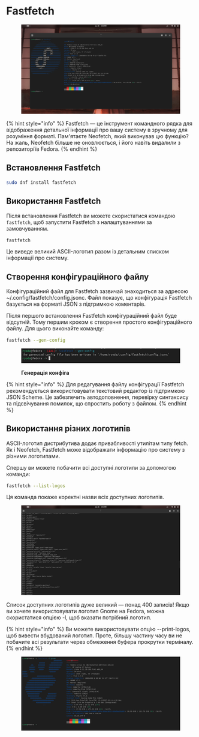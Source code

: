 # Fastfetch

<figure><img src="../../.gitbook/assets/image (52).png" alt=""><figcaption></figcaption></figure>

{% hint style="info" %}
Fastfetch — це інструмент командного рядка для відображення детальної інформації про вашу систему в зручному для розуміння форматі. Пам'ятаєте Neofetch, який виконував цю функцію? На жаль, Neofetch більше не оновлюється, і його навіть видалили з репозиторіїв Fedora.
{% endhint %}

## Встановлення Fastfetch

```bash
sudo dnf install fastfetch
```

## **Використання Fastfetch**

Після встановлення Fastfetch ви можете скористатися командою `fastfetch`, щоб запустити Fastfetch з налаштуваннями за замовчуванням.

```bash
fastfetch
```

Це виведе великий ASCII-логотип разом із детальним списком інформації про систему.

## Створення конфігураційного файлу

Конфігураційний файл для Fastfetch зазвичай знаходиться за адресою \~/.config/fastfetch/config.jsonc. Файл показує, що конфігурація Fastfetch базується на форматі JSON з підтримкою коментарів.

Після першого встановлення Fastfetch конфігураційний файл буде відсутній. Тому першим кроком є створення простого конфігураційного файлу. Для цього виконайте команду:

```bash
fastfetch --gen-config
```

<figure><img src="../../.gitbook/assets/image (53).png" alt=""><figcaption><p><strong>Генерація конфіга</strong></p></figcaption></figure>

{% hint style="info" %}
Для редагування файлу конфігурації Fastfetch рекомендується використовувати текстовий редактор із підтримкою JSON Scheme. Це забезпечить автодоповнення, перевірку синтаксису та підсвічування помилок, що спростить роботу з файлом.
{% endhint %}

## **Використання різних логотипів**

ASCII-логотип дистрибутива додає привабливості утилітам типу fetch. Як і Neofetch, Fastfetch може відображати інформацію про систему з різними логотипами.

Спершу ви можете побачити всі доступні логотипи за допомогою команди:

```bash
fastfetch --list-logos
```

Ця команда покаже коректні назви всіх доступних логотипів.

<figure><img src="../../.gitbook/assets/image (54).png" alt=""><figcaption></figcaption></figure>

Список доступних логотипів дуже великий — понад 400 записів! Якщо ви хочете використовувати логотип Gnome на Fedora, можна скористатися опцією -l, щоб вказати потрібний логотип.

{% hint style="info" %}
Ви можете використовувати опцію --print-logos, щоб вивести вбудований логотип. Проте, більшу частину часу ви не побачите всі результати через обмеження буфера прокрутки терміналу.
{% endhint %}

<figure><img src="../../.gitbook/assets/image (55).png" alt=""><figcaption></figcaption></figure>
